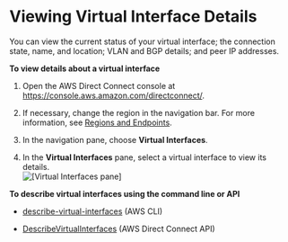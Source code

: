 # Viewing Virtual Interface Details<a name="viewvifdetails"></a>

You can view the current status of your virtual interface; the connection state, name, and location; VLAN and BGP details; and peer IP addresses\.

**To view details about a virtual interface**

1. Open the AWS Direct Connect console at [https://console\.aws\.amazon\.com/directconnect/](https://console.aws.amazon.com/directconnect/)\.

1. If necessary, change the region in the navigation bar\. For more information, see [Regions and Endpoints](http://docs.aws.amazon.com/general/latest/gr/rande.html)\.

1. In the navigation pane, choose **Virtual Interfaces**\.

1. In the **Virtual Interfaces** pane, select a virtual interface to view its details\.  
![\[Virtual Interfaces pane\]](http://docs.aws.amazon.com/directconnect/latest/UserGuide/images/view_virtual_interface_details.png)

**To describe virtual interfaces using the command line or API**

+ [describe\-virtual\-interfaces](http://docs.aws.amazon.com/cli/latest/reference/directconnect/describe-virtual-interfaces.html) \(AWS CLI\)

+ [DescribeVirtualInterfaces](http://docs.aws.amazon.com/directconnect/latest/APIReference/API_DescribeVirtualInterfaces.html) \(AWS Direct Connect API\)